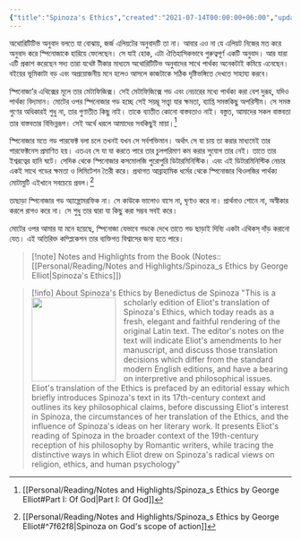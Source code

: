 ```yaml
---
{"title":"Spinoza's Ethics","created":"2021-07-14T00:00:00+06:00","updated":"2023-01-26T16:20:19+06:00","read_at":["2021-08-04T00:00:00+06:00"],"read_count":1,"dg-publish":true,"dg-metatags":{"og:image":"https://images-na.ssl-images-amazon.com/images/S/compressed.photo.goodreads.com/books/1570444178i/45358700.jpg"},"cover":"https://images-na.ssl-images-amazon.com/images/S/compressed.photo.goodreads.com/books/1570444178i/45358700.jpg","authors":["Baruch Spinoza","George Eliot","Clare Carlisle"],"isbn10":"069119324X","status":"Read","rating":3,"maturity":2,"reviewed":true,"tags":["philosophy","ethics","theology","classic"],"permalink":"/personal/reading/books/read/spinoza-s-ethics-by-baruch-spinoza/","metatags":{"og:image":"https://images-na.ssl-images-amazon.com/images/S/compressed.photo.goodreads.com/books/1570444178i/45358700.jpg"},"dgPassFrontmatter":true}
---
```


অথোরিটিটিভ অনুবাদ বলতে যা বোঝায়, জর্জ এলিয়টের অনুবাদটি তা না। আবার এও না যে এলিয়ট নিজের মত করে অনুবাদ করে স্পিনোজাকে হারিয়ে ফেলেছেন। সে যাই হোক, এটা ঐতিহাসিকভাবে গুরুত্বপূর্ণ একটি অনুবাদ। আর যারা এটি প্রকাশ করেছেন সদ্য তারা যথেষ্ট টীকার মাধ্যমে অথোরিটিটিভ অনুবাদের সাথে পার্থক্য অনেকটাই কমিয়ে এনেছেন। বইয়ের ভূমিকাটা বড় এবং অপ্রয়োজনীয় মনে হলেও আসলে কাজটাকে সঠিক দৃষ্টিভঙ্গিতে দেখতে সাহায্য করবে।

স্পিনোজা’র এথিক্সের মূলে তার মেটাফিজিক্স। সেই মেটাফিজিক্সে গড এবং নেচারের মধ্যে পার্থক্য করা বেশ দুরূহ, যদিও পার্থক্য বিদ্যমান। মোটের ওপর স্পিনোজার গড হচ্ছে সেই সয়ম্ভূ সত্ত্বা যার ক্ষমতা, ব্যাপ্তি সমস্তকিছু অপরিসীম। সে সমস্ত গুণের অধিকারই শুধু না, তার গুণাতীত কিছু নাই। তাকে ব্যাতীত কোনো বাস্তবতাও নাই। বস্তুত, আমাদের সকল বাস্তবতা তার বাস্তবতার বিভিন্নরূপ। সেই অর্থে ধরলে আমাদের সবকিছুই মায়া।[^1]

স্পিনোজার মতে গড পারফেক্ট বলা চলে তখনই যখন সে সর্বশক্তিমান। অর্থাৎ সে যা চায় তা করার মাধ্যমেই তার পারফেক্টনেস প্রমাণিত হয়। এতএব সে যা যা করতে পারে তার চুলপরিমাণ কম করার সুযোগ তার নেই। তাতে তার ইশ্বরত্বের হানি ঘটে। সেদিক থেকে স্পিনোজার কসমোলজি পুরোপুরি ডিটারমিনিস্টিক। এবং এই ডিটারমিনিস্টিক নেচার একই সাথে গডের ক্ষমতা ও লিমিটেশন তৈরী করে। প্রথাগত আব্রাহামিক ধর্মের থেকে স্পিনোজার থিওলজির পার্থক্য মোটামুটি এইখানে সবচেয়ে প্রবল।[^2]

তাছাড়া স্পিনোজার গড অ্যান্থ্রোমরফিক না। সে কাউকে ভালোও বাসে না, ঘৃণাও করে না। প্রার্থনাও শোনে না, অস্বীকার করলে রাগও করে না। সে শুধু তার দ্বারা যা কিছু করা সম্ভব সবই করে।

মোটের ওপর আমার যা মনে হয়েছে, স্পিনোজা যেভাবে গডকে দেখে তাতে গড ছাড়াই দিব্যি একটা এথিকস্ দাঁড় করানো যেত। এই অতিরিক্ত কম্প্লিকেশন তার ব্যক্তিগত বিশ্বাসের জন্য হতে পারে।

> [!note] Notes and Highlights from the Book
> (Notes:: [[Personal/Reading/Notes and Highlights/Spinoza_s Ethics by George Elliot\|Spinoza's Ethics]])

> [!info] About Spinoza's Ethics by Benedictus de Spinoza
><img src="http://books.google.com/books/content?id=LVOjDwAAQBAJ&printsec=frontcover&img=1&zoom=1&edge=curl&source=gbs_api" style="float: left; margin-right: 1em;width: 150px; height: auto;" /> "This is a scholarly edition of Eliot's translation of Spinoza's Ethics, which today reads as a fresh, elegant and faithful rendering of the original Latin text. The editor's notes on the text will indicate Eliot's amendments to her manuscript, and discuss those translation decisions which differ from the standard modern English editions, and have a bearing on interpretive and philosophical issues. Eliot's translation of the Ethics is prefaced by an editorial essay which briefly introduces Spinoza's text in its 17th-century context and outlines its key philosophical claims, before discussing Eliot's interest in Spinoza, the circumstances of her translation of the Ethics, and the influence of Spinoza's ideas on her literary work. It presents Eliot's reading of Spinoza in the broader context of the 19th-century reception of his philosophy by Romantic writers, while tracing the distinctive ways in which Eliot drew on Spinoza's radical views on religion, ethics, and human psychology"

[^1]: [[Personal/Reading/Notes and Highlights/Spinoza_s Ethics by George Elliot#Part I: Of God\|Part I: Of God]]
[^2]: [[Personal/Reading/Notes and Highlights/Spinoza_s Ethics by George Elliot#^7f62f8\|Spinoza on God's scope of action]]